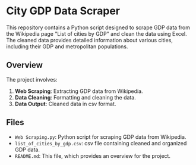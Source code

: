 # City GDP Data Scraper

This repository contains a Python script designed to scrape GDP data from the Wikipedia page "List of cities by GDP" and clean the data using Excel. The cleaned data provides detailed information about various cities, including their GDP and metropolitan populations.

## Overview

The project involves:
1. **Web Scraping**: Extracting GDP data from Wikipedia.
2. **Data Cleaning**: Formatting and cleaning the data.
3. **Data Output**: Cleaned data in csv format.

## Files

- `Web Scraping.py`: Python script for scraping GDP data from Wikipedia.
- `list_of_cities_by_gdp.csv`: csv file containing cleaned and organized GDP data.
- `README.md`: This file, which provides an overview for the project.


